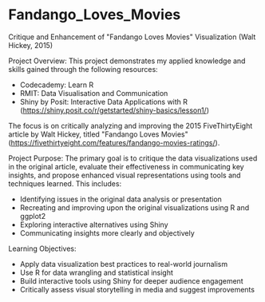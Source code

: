 # Fandango_Loves_Movies
Critique and Enhancement of "Fandango Loves Movies" Visualization (Walt Hickey, 2015)

Project Overview:
This project demonstrates my applied knowledge and skills gained through the following resources:
- Codecademy: Learn R
- RMIT: Data Visualisation and Communication
- Shiny by Posit: Interactive Data Applications with R
  (https://shiny.posit.co/r/getstarted/shiny-basics/lesson1/)

The focus is on critically analyzing and improving the 2015 FiveThirtyEight article by Walt Hickey, titled "Fandango Loves Movies" (https://fivethirtyeight.com/features/fandango-movies-ratings/).

Project Purpose:
The primary goal is to critique the data visualizations used in the original article, evaluate their effectiveness in communicating key insights, and propose enhanced visual representations using tools and techniques learned. This includes:
- Identifying issues in the original data analysis or presentation
- Recreating and improving upon the original visualizations using R and ggplot2
- Exploring interactive alternatives using Shiny
- Communicating insights more clearly and objectively

Learning Objectives:
- Apply data visualization best practices to real-world journalism
- Use R for data wrangling and statistical insight
- Build interactive tools using Shiny for deeper audience engagement
- Critically assess visual storytelling in media and suggest improvements

